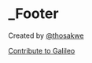 # \_Footer

Created by [@thosakwe](https://github.com/thosakwe)

[Contribute to Galileo](https://github.com/galileo-dart/roadmap/blob/master/CONTRIBUTING.md)

